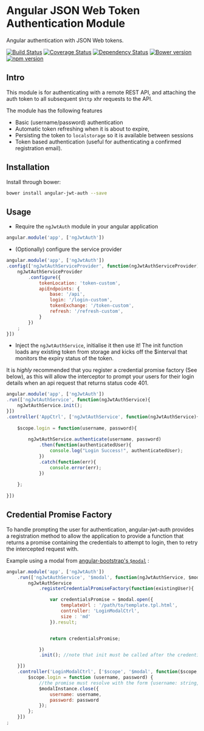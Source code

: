# Angular JSON Web Token Authentication Module
Angular authentication with JSON Web tokens.

[![Build Status](https://travis-ci.org/spira/angular-jwt-auth.svg?branch=master)](https://travis-ci.org/spira/angular-jwt-auth) 
[![Coverage Status](https://coveralls.io/repos/spira/angular-jwt-auth/badge.svg?branch=master)](https://coveralls.io/r/spira/angular-jwt-auth?branch=master)
[![Dependency Status](https://gemnasium.com/spira/angular-jwt-auth.svg)](https://gemnasium.com/spira/angular-jwt-auth)
[![Bower version](https://badge.fury.io/bo/angular-jwt-auth.svg)](http://badge.fury.io/bo/angular-jwt-auth)
[![npm version](https://badge.fury.io/js/angular-jwt-auth.svg)](http://badge.fury.io/js/angular-jwt-auth)

## Intro
This module is for authenticating with a remote REST API, and attaching the auth token to all subsequent `$http` xhr 
 requests to the API.
   
The module has the following features
* Basic (username/password) authentication
* Automatic token refreshing when it is about to expire, 
* Persisting the token to `localstorage` so it is available between sessions
* Token based authentication (useful for authenticating a confirmed registration email).

## Installation

Install through bower:

```sh
bower install angular-jwt-auth --save
```

## Usage

* Require the `ngJwtAuth` module in your angular application

```js
angular.module('app', ['ngJwtAuth'])
```

* (Optionally) configure the service provider

```js
angular.module('app', ['ngJwtAuth'])
.config(['ngJwtAuthServiceProvider', function(ngJwtAuthServiceProvider){
    ngJwtAuthServiceProvider
        .configure({
            tokenLocation: 'token-custom',
            apiEndpoints: {
                base: '/api',
                login: '/login-custom',
                tokenExchange: '/token-custom',
                refresh: '/refresh-custom',
            }
        })
    ;
}])
```

* Inject the `ngJwtAuthService`, initialise it then use it!
The init function loads any existing token from storage and kicks off the $interval that
monitors the expiry status of the token.

It is _highly_ recommended that you register a credential promise factory (See below), as 
this will allow the interceptor to prompt your users for their login details when an api
request that returns status code 401.

```js
angular.module('app', ['ngJwtAuth'])
.run(['ngJwtAuthService', function(ngJwtAuthService){
    ngJwtAuthService.init();
}])
.controller('AppCtrl', ['ngJwtAuthService', function(ngJwtAuthService){
    
    $scope.login = function(username, password){
        
        ngJwtAuthService.authenticate(username, password)
            .then(function(authenticatedUser){
                console.log("Login Success!", authenticatedUser);
            })
            .catch(function(err){
                console.error(err);
            })
        
    };
    
}])
```

## Credential Promise Factory
To handle prompting the user for authentication, angular-jwt-auth provides a registration method to allow the application
 to provide a function that returns a promise containing the credentials to attempt to login, then to retry the intercepted
 request with.
 
Example using a modal from [angular-bootstrap's `$modal`](https://angular-ui.github.io/bootstrap/#/modal) :

```js
angular.module('app', ['ngJwtAuth'])
    .run(['ngJwtAuthService', '$modal', function(ngJwtAuthService, $modal){
        ngJwtAuthService
            .registerCredentialPromiseFactory(function(existingUser){

                var credentialsPromise = $modal.open({
                    templateUrl : '/path/to/template.tpl.html',
                    controller: 'LoginModalCtrl',
                    size : 'md'
                }).result;


                return credentialsPromise;

            })
            .init(); //note that init must be called after the credential promise is registered

    }])
    .controller('LoginModalCtrl', ['$scope', '$modal', function($scope, $modalInstance){
        $scope.login = function (username, password) {
            //the promise must resolve with the form {username: string, password: string}
            $modalInstance.close({
                username: username,
                password: password
            });
        };
    }])
;

```
